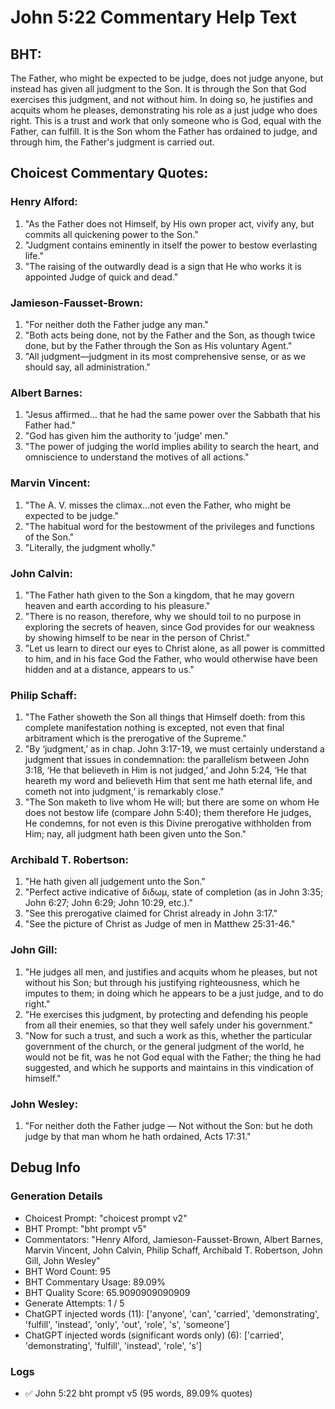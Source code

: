 # John 5:22 Commentary Help Text

## BHT:
The Father, who might be expected to be judge, does not judge anyone, but instead has given all judgment to the Son. It is through the Son that God exercises this judgment, and not without him. In doing so, he justifies and acquits whom he pleases, demonstrating his role as a just judge who does right. This is a trust and work that only someone who is God, equal with the Father, can fulfill. It is the Son whom the Father has ordained to judge, and through him, the Father's judgment is carried out.

## Choicest Commentary Quotes:
### Henry Alford:
1. "As the Father does not Himself, by His own proper act, vivify any, but commits all quickening power to the Son."
2. "Judgment contains eminently in itself the power to bestow everlasting life."
3. "The raising of the outwardly dead is a sign that He who works it is appointed Judge of quick and dead."

### Jamieson-Fausset-Brown:
1. "For neither doth the Father judge any man."
2. "Both acts being done, not by the Father and the Son, as though twice done, but by the Father through the Son as His voluntary Agent."
3. "All judgment—judgment in its most comprehensive sense, or as we should say, all administration."

### Albert Barnes:
1. "Jesus affirmed... that he had the same power over the Sabbath that his Father had."
2. "God has given him the authority to 'judge' men."
3. "The power of judging the world implies ability to search the heart, and omniscience to understand the motives of all actions."

### Marvin Vincent:
1. "The A. V. misses the climax...not even the Father, who might be expected to be judge."  
2. "The habitual word for the bestowment of the privileges and functions of the Son." 
3. "Literally, the judgment wholly."

### John Calvin:
1. "The Father hath given to the Son a kingdom, that he may govern heaven and earth according to his pleasure."
2. "There is no reason, therefore, why we should toil to no purpose in exploring the secrets of heaven, since God provides for our weakness by showing himself to be near in the person of Christ."
3. "Let us learn to direct our eyes to Christ alone, as all power is committed to him, and in his face God the Father, who would otherwise have been hidden and at a distance, appears to us."

### Philip Schaff:
1. "The Father showeth the Son all things that Himself doeth: from this complete manifestation nothing is excepted, not even that final arbitrament which is the prerogative of the Supreme."
2. "By ‘judgment,’ as in chap. John 3:17-19, we must certainly understand a judgment that issues in condemnation: the parallelism between John 3:18, ‘He that believeth in Him is not judged,’ and John 5:24, ‘He that heareth my word and believeth Him that sent me hath eternal life, and cometh not into judgment,’ is remarkably close."
3. "The Son maketh to live whom He will; but there are some on whom He does not bestow life (compare John 5:40); them therefore He judges, He condemns, for not even is this Divine prerogative withholden from Him; nay, all judgment hath been given unto the Son."

### Archibald T. Robertson:
1. "He hath given all judgement unto the Son." 
2. "Perfect active indicative of διδωμ, state of completion (as in John 3:35; John 6:27; John 6:29; John 10:29, etc.)." 
3. "See this prerogative claimed for Christ already in John 3:17." 
4. "See the picture of Christ as Judge of men in Matthew 25:31-46."

### John Gill:
1. "He judges all men, and justifies and acquits whom he pleases, but not without his Son; but through his justifying righteousness, which he imputes to them; in doing which he appears to be a just judge, and to do right."
2. "He exercises this judgment, by protecting and defending his people from all their enemies, so that they well safely under his government."
3. "Now for such a trust, and such a work as this, whether the particular government of the church, or the general judgment of the world, he would not be fit, was he not God equal with the Father; the thing he had suggested, and which he supports and maintains in this vindication of himself."

### John Wesley:
1. "For neither doth the Father judge — Not without the Son: but he doth judge by that man whom he hath ordained, Acts 17:31."


## Debug Info
### Generation Details
- Choicest Prompt: "choicest prompt v2"
- BHT Prompt: "bht prompt v5"
- Commentators: "Henry Alford, Jamieson-Fausset-Brown, Albert Barnes, Marvin Vincent, John Calvin, Philip Schaff, Archibald T. Robertson, John Gill, John Wesley"
- BHT Word Count: 95
- BHT Commentary Usage: 89.09%
- BHT Quality Score: 65.9090909090909
- Generate Attempts: 1 / 5
- ChatGPT injected words (11):
	['anyone', 'can', 'carried', 'demonstrating', 'fulfill', 'instead', 'only', 'out', 'role', 's', 'someone']
- ChatGPT injected words (significant words only) (6):
	['carried', 'demonstrating', 'fulfill', 'instead', 'role', 's']

### Logs
- ✅ John 5:22 bht prompt v5 (95 words, 89.09% quotes)